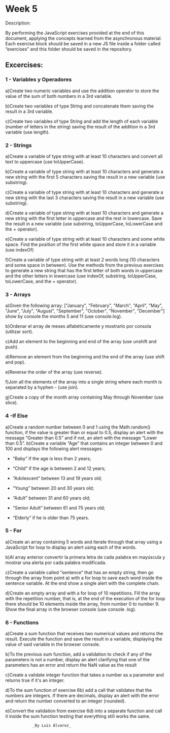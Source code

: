 # Week 5

Description: 

By performing the JavaScript exercises provided at the end of this document, applying the concepts learned from the asynchronous material.
Each exercise block should be saved in a new JS file inside a folder called “exercises” and this folder should be saved in the repository. 
## Excercises:
 ### 1 - Variables y Operadores

a)Create two numeric variables and use the addition operator to store the value of the sum of both numbers in a 3rd variable.

b)Create two variables of type String and concatenate them saving the result in a 3rd variable.

c)Create two variables of type String and add the length of each variable (number of letters in the string) saving the result of the addition in a 3rd variable (use length).

### 2 - Strings
a)Create a variable of type string with at least 10 characters and convert all text to uppercase (use toUpperCase).

b)Create a variable of type string with at least 10 characters and generate a new string with the first 5 characters saving the result in a new variable (use substring).

c)Create a variable of type string with at least 10 characters and generate a new string with the last 3 characters saving the result in a new variable (use substring).

d)Create a variable of type string with at least 10 characters and generate a new string with the first letter in uppercase and the rest in lowercase. Save the result in a new variable (use substring, toUpperCase, toLowerCase and the + operator).

e)Create a variable of type string with at least 10 characters and some white space. Find the position of the first white space and store it in a variable (use indexOf)

f)Create a variable of type string with at least 2 words long (10 characters and some space in between). Use the methods from the previous exercises to generate a new string that has the first letter of both words in uppercase and the other letters in lowercase (use indexOf, substring, toUpperCase, toLowerCase, and the + operator).

### 3 - Arrays 
a)Given the following array: ["January", "February", "March", "April", "May", "June", "July", "August", "September", "October", "November", "December"] show by console the months 5 and 11 (use console.log).

b)Ordenar el array de meses alfabéticamente y mostrarlo por consola (utilizar sort).

c)Add an element to the beginning and end of the array (use unshift and push).

d)Remove an element from the beginning and the end of the array (use shift and pop).

e)Reverse the order of the array (use reverse).

f)Join all the elements of the array into a single string where each month is separated by a hyphen - (use join).

g)Create a copy of the month array containing May through November (use slice).

### 4 -If Else
a)Create a random number between 0 and 1 using the Math.random() function, if the value is greater than or equal to 0.5, display an alert with the message “Greater than 0.5” and if not, an alert with the message “Lower than 0.5”.
b)Create a variable “Age” that contains an integer between 0 and 100 and displays the following alert messages:

- “Baby” if the age is less than 2 years;

- “Child” if the age is between 2 and 12 years;

- “Adolescent” between 13 and 19 years old;

- “Young” between 20 and 30 years old;

- “Adult” between 31 and 60 years old;

- “Senior Adult” between 61 and 75 years old;

- “Elderly” if he is older than 75 years.


### 5 - For
a)Create an array containing 5 words and iterate through that array using a JavaScript for loop to display an alert using each of the words.

b)Al array anterior convertir la primera letra de cada palabra en mayúscula y mostrar una alerta por cada palabra modificada.

c)Create a variable called “sentence” that has an empty string, then go through the array from point a) with a for loop to save each word inside the sentence variable. At the end show a single alert with the complete chain.

d)Create an empty array and with a for loop of 10 repetitions. Fill the array with the repetition number, that is, at the end of the execution of the for loop there should be 10 elements inside the array, from number 0 to number 9. Show the final array in the browser console (use console .log).

### 6 - Functions
a)Create a sum function that receives two numerical values ​​and returns the result. Execute the function and save the result in a variable, displaying the value of said variable in the browser console.

b)To the previous sum function, add a validation to check if any of the parameters is not a number, display an alert clarifying that one of the parameters has an error and return the NaN value as the result

c)Create a validate integer function that takes a number as a parameter and returns true if it's an integer.

d)To the sum function of exercise 6b) add a call that validates that the numbers are integers. If there are decimals, display an alert with the error and return the number converted to an integer (rounded).

e)Convert the validation from exercise 6d) into a separate function and call it inside the sum function testing that everything still works the same.

                _By Luis Álvarez_

